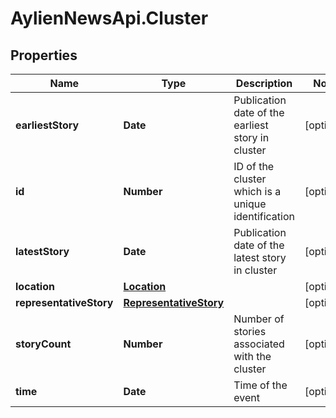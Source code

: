 # AylienNewsApi.Cluster

## Properties

Name | Type | Description | Notes
------------ | ------------- | ------------- | -------------
**earliestStory** | **Date** | Publication date of the earliest story in cluster | [optional] 
**id** | **Number** | ID of the cluster which is a unique identification | [optional] 
**latestStory** | **Date** | Publication date of the latest story in cluster | [optional] 
**location** | [**Location**](Location.md) |  | [optional] 
**representativeStory** | [**RepresentativeStory**](RepresentativeStory.md) |  | [optional] 
**storyCount** | **Number** | Number of stories associated with the cluster | [optional] 
**time** | **Date** | Time of the event | [optional] 


